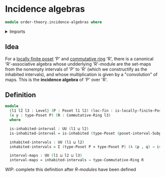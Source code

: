 # Incidence algebras

```agda
module order-theory.incidence-algebras where
```

<details><summary>Imports</summary>

```agda
open import commutative-algebra.commutative-rings

open import foundation.dependent-pair-types
open import foundation.inhabited-types
open import foundation.universe-levels

open import foundation-core.cartesian-product-types

open import order-theory.interval-subposets
open import order-theory.locally-finite-posets
open import order-theory.posets
```

</details>

## Idea

For a [locally finite poset](order-theory.locally-finite-posets) 'P' and
[commutative ring](commutative-algebra.commutative-rings) 'R', there is a
canonical 'R'-associative algebra whose undderlying 'R'-module are the set-maps
from the nonempty intervals of 'P' to 'R' (which we constructify as the
inhabited intervals), and whose multiplication is given by a "convolution" of
maps. This is the **incidence algebra** of 'P' over 'R'.

## Definition

```agda
module _
  {l1 l2 l3 : Level} (P : Poset l1 l2) (loc-fin : is-locally-finite-Poset P)
  (x y : type-Poset P) (R : Commutative-Ring l3)
  where

  is-inhabited-interval : UU (l1 ⊔ l2)
  is-inhabited-interval = is-inhabited (type-Poset (poset-interval-Subposet P x y))

  inhabited-intervals : UU (l1 ⊔ l2)
  inhabited-intervals = Σ (type-Poset P × type-Poset P) (λ (p , q) → is-inhabited-interval)

  interval-maps : UU (l1 ⊔ l2 ⊔ l3)
  interval-maps = inhabited-intervals → type-Commutative-Ring R
```

WIP: complete this definition after _R-modules_ have been defined
